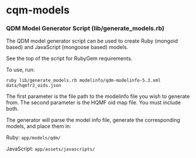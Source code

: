 # cqm-models

### QDM Model Generator Script (lib/generate_models.rb)

The QDM model generator script can be used to create Ruby (mongoid based) and JavaScript (mongoose based) models.

See the top of the script for RubyGem requirements.

To use, run:
```
ruby lib/generate_models.rb modelinfo/qdm-modelinfo-5.3.xml data/hqmfr2_oids.json
```

The first parameter is the file path to the modelinfo file you wish to generate from. The second parameter is the HQMF oid map file. You must include both.

The generator will parse the model info file, generate the corresponding models, and place them in:

Ruby: `app/models/qdm/`

JavaScript: `app/assets/javascripts/`
